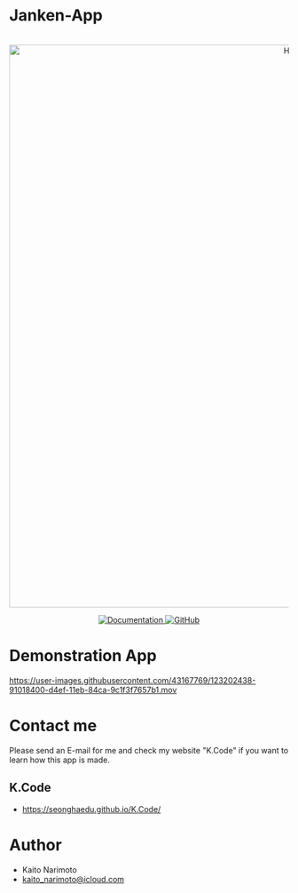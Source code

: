 # Janken-App

<p align="center">
    <br>
    <img width="1013" alt="Home" src="https://user-images.githubusercontent.com/43167769/123202020-ceb1dd00-d4ee-11eb-9137-81bccce246d8.png">
    <br>
<p>
<p align="center">
    <a href="https://seonghaedu.github.io/K.Code/">
        <img alt="Documentation" src="https://img.shields.io/website/http/huggingface.co/transformers/index.html.svg?down_color=red&down_message=offline&up_message=online">
    </a>
    <a href="https://github.com/SeongHaedu/Janken-App/blob/main/LICENSE">
        <img alt="GitHub" src="https://img.shields.io/github/license/huggingface/transformers.svg?color=blue">
    </a>
</p>

# Demonstration App

https://user-images.githubusercontent.com/43167769/123202438-91018400-d4ef-11eb-84ca-9c1f3f7657b1.mov

# Contact me

Please send an E-mail for me and check my website "K.Code" if you want to learn how this app is made.

## K.Code

* https://seonghaedu.github.io/K.Code/

# Author
 
* Kaito Narimoto
* kaito_narimoto@icloud.com
